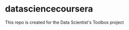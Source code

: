 datasciencecoursera
===================

This repo is created for the Data Scientist's Toolbox project
